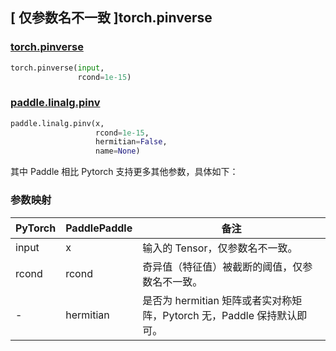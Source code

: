 ## [ 仅参数名不一致 ]torch.pinverse
### [torch.pinverse](https://pytorch.org/docs/stable/generated/torch.pinverse.html?highlight=pinverse#torch.pinverse)

```python
torch.pinverse(input,
               rcond=1e-15)
```

### [paddle.linalg.pinv](https://www.paddlepaddle.org.cn/documentation/docs/zh/api/paddle/linalg/pinv_cn.html#pinv)

```python
paddle.linalg.pinv(x,
                   rcond=1e-15,
                   hermitian=False,
                   name=None)
```

其中 Paddle 相比 Pytorch 支持更多其他参数，具体如下：
### 参数映射
| PyTorch       | PaddlePaddle | 备注                                                   |
| ------------- | ------------ | ------------------------------------------------------ |
| input         | x            | 输入的 Tensor，仅参数名不一致。                   |
| rcond         | rcond        | 奇异值（特征值）被截断的阈值，仅参数名不一致。        |
| -             | hermitian    | 是否为 hermitian 矩阵或者实对称矩阵，Pytorch 无，Paddle 保持默认即可。|
